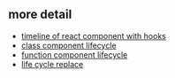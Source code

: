 
## more detail
- [timeline of react component with hooks](https://julesblom.com/writing/react-hook-component-timeline#user-content-fn-callbackrefs)
- [class component lifecycle](https://react.dev/reference/react/Component#static-getderivedstatefromerror)
- [function component lifecycle](https://react.dev/learn/lifecycle-of-reactive-effects)
- [life cycle replace](https://legacy.reactjs.org/blog/2018/03/27/update-on-async-rendering.html)

